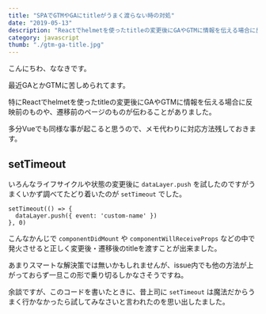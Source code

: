 ```yaml
---
title: "SPAでGTMやGAにtitleがうまく渡らない時の対処"
date: "2019-05-13"
description: "Reactでhelmetを使ったtitleの変更後にGAやGTMに情報を伝える場合に反映前のものや、遷移前のページのものが伝わることがあったのでその対処法メモです。"
category: javascript
thumb: "./gtm-ga-title.jpg"
---
```


こんにちわ、ななきです。

最近GAとかGTMに苦しめられてます。

特にReactでhelmetを使ったtitleの変更後にGAやGTMに情報を伝える場合に反映前のものや、遷移前のページのものが伝わることがありました。

多分Vueでも同様な事が起こると思うので、メモ代わりに対応方法残しておきます。

## setTimeout

いろんなライフサイクルや状態の変更後に `dataLayer.push` を試したのですがうまくいかず調べてたどり着いたのが `setTimeout` でした。

```
setTimeout(() => {
  dataLayer.push({ event: 'custom-name' })
}, 0)
```

こんなかんじで `componentDidMount` や `componentWillReceiveProps` などの中で発火させると正しく変更後・遷移後のtitleを渡すことが出来ました。

あまりスマートな解決策では無いかもしれませんが、issue内でも他の方法が上がっておらず一旦この形で乗り切るしかなさそうですね。

余談ですが、このコードを書いたときに、昔上司に `setTimeout` は魔法だからうまく行かなかったら試してみなさいと言われたのを思い出したました。